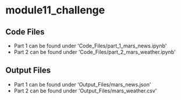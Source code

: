 # module11_challenge

## Code Files
* Part 1 can be found under 'Code_Files/part_1_mars_news.ipynb'
* Part 2 can be found under 'Code_Files/part_2_mars_weather.ipynb'

## Output Files
* Part 1 can be found under 'Output_Files/mars_news.json'
* Part 2 can be found under 'Output_Files/mars_weather.csv'
